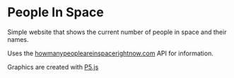 # People In Space

Simple website that shows the current number of people in space and their names.

Uses the [howmanypeopleareinspacerightnow.com](https://www.howmanypeopleareinspacerightnow.com/peopleinspace.json) API for information.

Graphics are created with [P5.js](https://p5js.org/)
